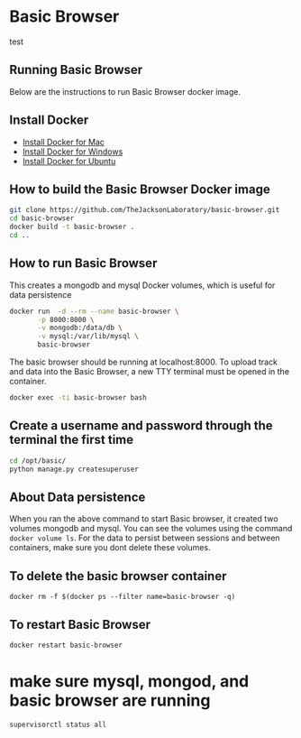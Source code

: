 # Basic Browser
test

## Running Basic Browser
Below are the instructions to run Basic Browser docker image. 

## Install Docker
 - [Install Docker for Mac](https://docs.docker.com/v17.09/docker-for-mac/install/)
 - [Install Docker for Windows](https://docs.docker.com/v17.09/docker-for-windows/install/)
 - [Install Docker for Ubuntu](https://docs.docker.com/v17.09/engine/installation/linux/docker-ce/ubuntu/#extra-steps-for-aufs)

## How to build the Basic Browser Docker image
```sh
git clone https://github.com/TheJacksonLaboratory/basic-browser.git 
cd basic-browser
docker build -t basic-browser .
cd ..
```

## How to run Basic Browser 
This creates a mongodb and mysql Docker volumes, which is useful for data persistence
```sh
docker run  -d --rm --name basic-browser \
       -p 8000:8000 \
       -v mongodb:/data/db \
       -v mysql:/var/lib/mysql \
       basic-browser
```
The basic browser should be running at localhost:8000. To upload track and data into the Basic Browser, a new TTY terminal must be opened in the container.
```sh
docker exec -ti basic-browser bash
```

## Create a username and password through the terminal the first time
```sh
cd /opt/basic/
python manage.py createsuperuser
```

## About Data persistence
When you ran the above command to start Basic browser, it created two volumes mongodb and mysql. You can see the volumes using the command `docker volume ls`. For the data to persist between sessions and between containers, make sure you dont delete these volumes. 

## To delete the basic browser container
```
docker rm -f $(docker ps --filter name=basic-browser -q)
```

## To restart Basic Browser
```sh
docker restart basic-browser
```

# make sure mysql, mongod, and basic browser are running
```sh
supervisorctl status all
```
